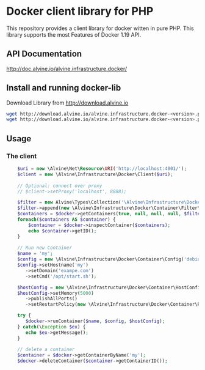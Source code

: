# Docker client library for PHP

This repository provides a client library for docker witten in pure PHP. This library supports the most Features of Docker 1.19 API. 

## API Documentation

http://doc.alvine.io/alvine.infrastructure.docker/

## Install and running docker-lib

Download Library from http://download.alvine.io

```bash
wget http://download.alvine.io/alvine.infrastructure.docker-<version>.phar
wget http://download.alvine.io/alvine.infrastructure.docker-<version>.phar.pubkey
````

## Usage

### The client

```php
    $uri = new \Alvine\Net\Resource\URI('http://localhost:4001/');
    $client = new \Alvine\Infrastructure\Docker\Client($uri);
    
    // Optional: connect over proxy
    // $client->setProxy('localhost', 8888);

    $filter = new Alvine\Types\Collection('\Alvine\Infrastructure\Docker\Container\Filter');
    $filter->append(new \Alvine\Infrastructure\Docker\Container\Filter\Status(Alvine\Infrastructure\Docker\Container\Filter\Status::RUNNING));
    $containers = $docker->getContainers(true, null, null, null, $filter);
    foreach($containers AS $container) {
        $container = $docker->inspectContainer($containers);
        echo $container->getID();
    }
    
    // Run new Container
    $name = 'my';
    $config = new \Alvine\Infrastructure\Docker\Container\Config('debian:jessie');
    $config->setHostname('my')
       ->setDomain('exampe.com')
       ->setCmd('/opt/start.sh');

    $hostConfig = new \Alvine\Infrastructure\Docker\Container\HostConfig();
    $hostConfig->setMemory(5000)
       ->publishAllPorts()
       ->setRestartPolicy(new \Alvine\Infrastructure\Docker\Container\RestartPolicy(\Alvine\Infrastructure\Docker\Container\RestartPolicy::ALWAYS));

    try {
       $docker->runContainer($name, $config, $hostConfig);
    } catch(\Exception $ex) {
       echo $ex->getMessage();
    }
    
    // delete a container
    $container = $docker->getContainerByName('my');
    $docker->deleteContainer($container->getContainerID());
    
```
